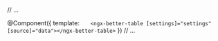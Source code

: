 // ...

@Component({
template: `    <ngx-better-table [settings]="settings" [source]="data"></ngx-better-table>
 `
})
// ...
